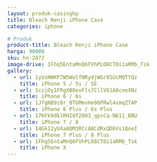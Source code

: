 ```yaml
---
layout: produk-casinghp
title: Bleach Renji iPhone Case
categories: iphone

# Produk
product-title: Bleach Renji iPhone Case
harga: 90000
sku: hn-2872
image-drive: 1Fhq5EntaMnQ6FVhPLO8CTOi1aRMb_Tsk
gallery:
  - url: 1yVxNWKP7W5WolfNRydjWGr85UcMQTYQz
    title: iPhone 5 / 5s / SE
  - url: 1cziOy1FRgXB8exFls7CllV61A8cneXNz
    title: iPhone 6 / 6s
  - url: 1JfgNB9z8r_0TGMmvHe06PRwl4xmqZTAP
    title: iPhone 6 Plus / 6s Plus
  - url: 17KFk9dklRHIOf2803_qpsCq-N611_BBU
    title: iPhone 7 / 8
  - url: 14Gk12yU4a8QM3RCcABCdRxQD6Vs1QoeI
    title: iPhone 7 Plus / 8 Plus
  - url: 1Fhq5EntaMnQ6FVhPLO8CTOi1aRMb_Tsk
    title: iPhone X
---
```


